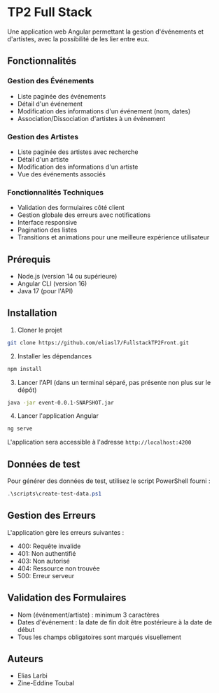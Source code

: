 # TP2 Full Stack

Une application web Angular permettant la gestion d'événements et d'artistes, avec la possibilité de les lier entre eux.

## Fonctionnalités

### Gestion des Événements

- Liste paginée des événements
- Détail d'un événement
- Modification des informations d'un événement (nom, dates)
- Association/Dissociation d'artistes à un événement

### Gestion des Artistes

- Liste paginée des artistes avec recherche
- Détail d'un artiste
- Modification des informations d'un artiste
- Vue des événements associés

### Fonctionnalités Techniques

- Validation des formulaires côté client
- Gestion globale des erreurs avec notifications
- Interface responsive
- Pagination des listes
- Transitions et animations pour une meilleure expérience utilisateur

## Prérequis

- Node.js (version 14 ou supérieure)
- Angular CLI (version 16)
- Java 17 (pour l'API)

## Installation

1. Cloner le projet

```bash
git clone https://github.com/eliasl7/FullstackTP2Front.git
```

2. Installer les dépendances

```bash
npm install
```

3. Lancer l'API (dans un terminal séparé, pas présente non plus sur le dépôt)

```bash
java -jar event-0.0.1-SNAPSHOT.jar
```

4. Lancer l'application Angular

```bash
ng serve
```

L'application sera accessible à l'adresse `http://localhost:4200`

## Données de test

Pour générer des données de test, utilisez le script PowerShell fourni :

```powershell
.\scripts\create-test-data.ps1
```

## Gestion des Erreurs

L'application gère les erreurs suivantes :

- 400: Requête invalide
- 401: Non authentifié
- 403: Non autorisé
- 404: Ressource non trouvée
- 500: Erreur serveur

## Validation des Formulaires

- Nom (événement/artiste) : minimum 3 caractères
- Dates d'événement : la date de fin doit être postérieure à la date de début
- Tous les champs obligatoires sont marqués visuellement

## Auteurs

- Elias Larbi
- Zine-Eddine Toubal
